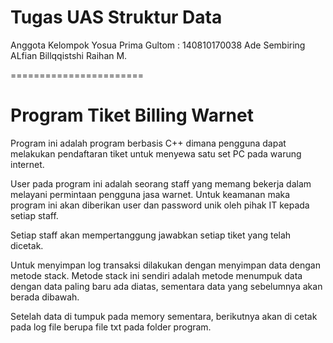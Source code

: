 Tugas UAS Struktur Data
=======================

Anggota Kelompok 
Yosua Prima Gultom : 140810170038
Ade Sembiring
ALfian Billqqistshi
Raihan M.

=======================

Program Tiket Billing Warnet
=============================

Program ini adalah program berbasis C++ 
dimana pengguna dapat melakukan pendaftaran
tiket untuk menyewa satu set PC pada warung
internet. 

User pada program ini adalah seorang staff
yang memang bekerja dalam melayani permintaan
pengguna jasa warnet. Untuk keamanan maka
program ini akan diberikan user dan password
unik oleh pihak IT kepada setiap staff.

Setiap staff akan mempertanggung jawabkan
setiap tiket yang telah dicetak.

Untuk menyimpan log transaksi dilakukan dengan
menyimpan data dengan metode stack.
Metode stack ini sendiri adalah metode menumpuk
data dengan data paling baru ada diatas, sementara
data yang sebelumnya akan berada dibawah.

Setelah data di tumpuk pada memory sementara,
berikutnya akan di cetak pada log file berupa
file txt pada folder program.


